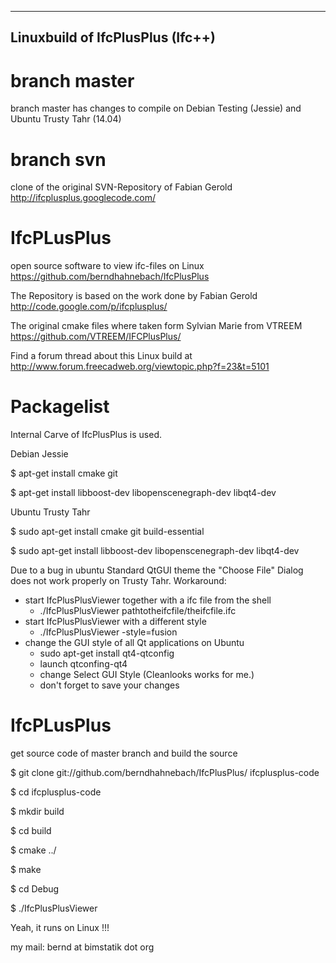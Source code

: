 ----------------------------------
Linuxbuild of IfcPlusPlus (Ifc++)
----------------------------------


branch master
=============
branch master has changes to compile on Debian Testing (Jessie) and Ubuntu Trusty Tahr (14.04)



branch svn
=============
clone of the original SVN-Repository of Fabian Gerold  http://ifcplusplus.googlecode.com/



IfcPLusPlus
============
open source software to view ifc-files on Linux
https://github.com/berndhahnebach/IfcPlusPlus

The Repository is based on the work done by Fabian Gerold 
http://code.google.com/p/ifcplusplus/

The original cmake files where taken form Sylvian Marie from VTREEM
https://github.com/VTREEM/IFCPlusPlus/

Find a forum thread about this Linux build at
http://www.forum.freecadweb.org/viewtopic.php?f=23&t=5101


Packagelist
===========
Internal Carve of IfcPlusPlus is used.

Debian Jessie

$ apt-get install cmake git 

$ apt-get install libboost-dev libopenscenegraph-dev libqt4-dev


Ubuntu Trusty Tahr

$ sudo apt-get install cmake git build-essential

$ sudo apt-get install libboost-dev libopenscenegraph-dev libqt4-dev

Due to a bug in ubuntu Standard QtGUI theme the "Choose File" Dialog does not work properly on Trusty Tahr.
Workaround:
* start IfcPlusPlusViewer together with a ifc file from the shell
    * ./IfcPlusPlusViewer pathtotheifcfile/theifcfile.ifc
* start IfcPlusPlusViewer with a different style
    * ./IfcPlusPlusViewer -style=fusion
* change the GUI style of all Qt applications on Ubuntu
    * sudo apt-get install qt4-qtconfig
    * launch qtconfing-qt4
    * change Select GUI Style (Cleanlooks works for me.)
    * don't forget to save your changes


IfcPLusPlus
===========
get source code of master branch and build the source

$ git clone git://github.com/berndhahnebach/IfcPlusPlus/  ifcplusplus-code

$ cd ifcplusplus-code

$ mkdir build

$ cd build

$ cmake ../

$ make

$ cd Debug

$ ./IfcPlusPlusViewer


Yeah, it runs on Linux !!!

my mail: bernd at bimstatik dot org
